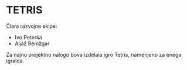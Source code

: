 # TETRIS

Člara razvojne ekipe:
- Ivo Peterka
- Aljaž Remžgar

Za najno projektno nalogo bova izdelala igro Tetris, namenjeno za enega igralca.
